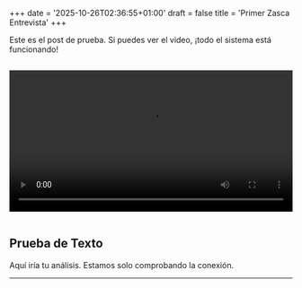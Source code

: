 +++
date = '2025-10-26T02:36:55+01:00'
draft = false
title = 'Primer Zasca Entrevista'
+++

Este es el post de prueba. Si puedes ver el video, ¡todo el sistema está funcionando!

<video controls preload="metadata" style="width: 100%; height: auto; margin: 15px 0;">
  <source src="https://pub-240094f2e1ec4a01996b0538dbaed474.r2.dev/clips-politicos-eth/prueba-comprimida.mp4" type="video/mp4">
  Tu navegador no soporta la reproducción de este video.
</video>

## Prueba de Texto

Aquí iría tu análisis. Estamos solo comprobando la conexión.

---
